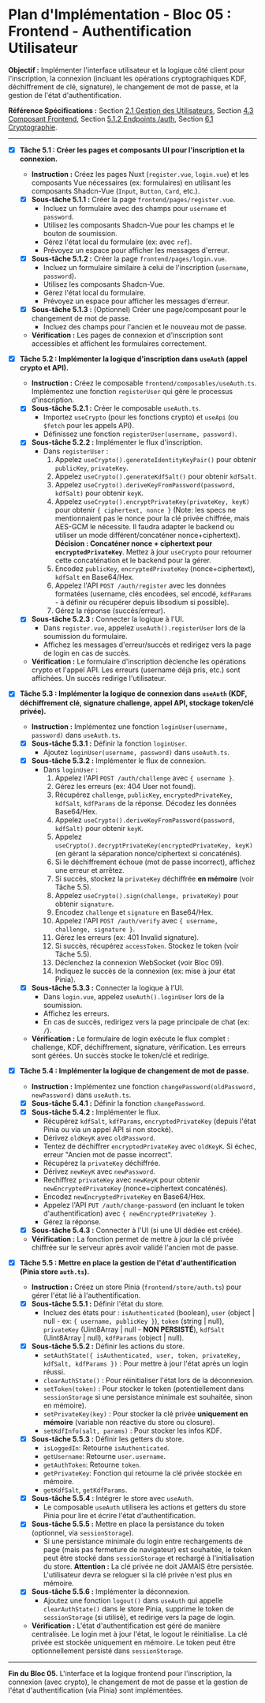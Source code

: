 # Plan d'Implémentation - Bloc 05 : Frontend - Authentification Utilisateur

**Objectif :** Implémenter l'interface utilisateur et la logique côté client pour l'inscription, la connexion (incluant les opérations cryptographiques KDF, déchiffrement de clé, signature), le changement de mot de passe, et la gestion de l'état d'authentification.

**Référence Spécifications :** Section [2.1 Gestion des Utilisateurs](specifications_techniques.md#21-gestion-des-utilisateurs), Section [4.3 Composant Frontend](specifications_techniques.md#43-composant-frontend), Section [5.1.2 Endpoints /auth](specifications_techniques.md#512-endpoints-auth), Section [6.1 Cryptographie](specifications_techniques.md#61-cryptographie).

---

- [x] **Tâche 5.1 : Créer les pages et composants UI pour l'inscription et la connexion.**
    - **Instruction :** Créez les pages Nuxt (`register.vue`, `login.vue`) et les composants Vue nécessaires (ex: formulaires) en utilisant les composants Shadcn-Vue (`Input`, `Button`, `Card`, etc.).
    - [x] **Sous-tâche 5.1.1 :** Créer la page `frontend/pages/register.vue`.
        - Incluez un formulaire avec des champs pour `username` et `password`.
        - Utilisez les composants Shadcn-Vue pour les champs et le bouton de soumission.
        - Gérez l'état local du formulaire (ex: avec `ref`).
        - Prévoyez un espace pour afficher les messages d'erreur.
    - [x] **Sous-tâche 5.1.2 :** Créer la page `frontend/pages/login.vue`.
        - Incluez un formulaire similaire à celui de l'inscription (`username`, `password`).
        - Utilisez les composants Shadcn-Vue.
        - Gérez l'état local du formulaire.
        - Prévoyez un espace pour afficher les messages d'erreur.
    - [x] **Sous-tâche 5.1.3 :** (Optionnel) Créer une page/composant pour le changement de mot de passe.
        - Incluez des champs pour l'ancien et le nouveau mot de passe.
    - **Vérification :** Les pages de connexion et d'inscription sont accessibles et affichent les formulaires correctement.

- [x] **Tâche 5.2 : Implémenter la logique d'inscription dans `useAuth` (appel crypto et API).**
    - **Instruction :** Créez le composable `frontend/composables/useAuth.ts`. Implémentez une fonction `registerUser` qui gère le processus d'inscription.
    - [x] **Sous-tâche 5.2.1 :** Créer le composable `useAuth.ts`.
        - Importez `useCrypto` (pour les fonctions crypto) et `useApi` (ou `$fetch` pour les appels API).
        - Définissez une fonction `registerUser(username, password)`.
    - [x] **Sous-tâche 5.2.2 :** Implémenter le flux d'inscription.
        - Dans `registerUser` :
            1. Appelez `useCrypto().generateIdentityKeyPair()` pour obtenir `publicKey`, `privateKey`.
            2. Appelez `useCrypto().generateKdfSalt()` pour obtenir `kdfSalt`.
            3. Appelez `useCrypto().deriveKeyFromPassword(password, kdfSalt)` pour obtenir `keyK`.
            4. Appelez `useCrypto().encryptPrivateKey(privateKey, keyK)` pour obtenir `{ ciphertext, nonce }` (Note: les specs ne mentionnaient pas le nonce pour la clé privée chiffrée, mais AES-GCM le nécessite. Il faudra adapter le backend ou utiliser un mode différent/concaténer nonce+ciphertext). **Décision : Concaténer nonce + ciphertext pour `encryptedPrivateKey`**. Mettez à jour `useCrypto` pour retourner cette concaténation et le backend pour la gérer.
            5. Encodez `publicKey`, `encryptedPrivateKey` (nonce+ciphertext), `kdfSalt` en Base64/Hex.
            6. Appelez l'API `POST /auth/register` avec les données formatées (username, clés encodées, sel encodé, `kdfParams` - à définir ou récupérer depuis libsodium si possible).
            7. Gérez la réponse (succès/erreur).
    - [x] **Sous-tâche 5.2.3 :** Connecter la logique à l'UI.
        - Dans `register.vue`, appelez `useAuth().registerUser` lors de la soumission du formulaire.
        - Affichez les messages d'erreur/succès et redirigez vers la page de login en cas de succès.
    - **Vérification :** Le formulaire d'inscription déclenche les opérations crypto et l'appel API. Les erreurs (username déjà pris, etc.) sont affichées. Un succès redirige l'utilisateur.

- [x] **Tâche 5.3 : Implémenter la logique de connexion dans `useAuth` (KDF, déchiffrement clé, signature challenge, appel API, stockage token/clé privée).**
    - **Instruction :** Implémentez une fonction `loginUser(username, password)` dans `useAuth.ts`.
    - [x] **Sous-tâche 5.3.1 :** Définir la fonction `loginUser`.
        - Ajoutez `loginUser(username, password)` dans `useAuth.ts`.
    - [x] **Sous-tâche 5.3.2 :** Implémenter le flux de connexion.
        - Dans `loginUser` :
            1. Appelez l'API `POST /auth/challenge` avec `{ username }`.
            2. Gérez les erreurs (ex: 404 User not found).
            3. Récupérez `challenge`, `publicKey`, `encryptedPrivateKey`, `kdfSalt`, `kdfParams` de la réponse. Décodez les données Base64/Hex.
            4. Appelez `useCrypto().deriveKeyFromPassword(password, kdfSalt)` pour obtenir `keyK`.
            5. Appelez `useCrypto().decryptPrivateKey(encryptedPrivateKey, keyK)` (en gérant la séparation nonce/ciphertext si concaténés).
            6. Si le déchiffrement échoue (mot de passe incorrect), affichez une erreur et arrêtez.
            7. Si succès, stockez la `privateKey` déchiffrée **en mémoire** (voir Tâche 5.5).
            8. Appelez `useCrypto().sign(challenge, privateKey)` pour obtenir `signature`.
            9. Encodez `challenge` et `signature` en Base64/Hex.
            10. Appelez l'API `POST /auth/verify` avec `{ username, challenge, signature }`.
            11. Gérez les erreurs (ex: 401 Invalid signature).
            12. Si succès, récupérez `accessToken`. Stockez le token (voir Tâche 5.5).
            13. Déclenchez la connexion WebSocket (voir Bloc 09).
            14. Indiquez le succès de la connexion (ex: mise à jour état Pinia).
    - [x] **Sous-tâche 5.3.3 :** Connecter la logique à l'UI.
        - Dans `login.vue`, appelez `useAuth().loginUser` lors de la soumission.
        - Affichez les erreurs.
        - En cas de succès, redirigez vers la page principale de chat (ex: `/`).
    - **Vérification :** Le formulaire de login exécute le flux complet : challenge, KDF, déchiffrement, signature, vérification. Les erreurs sont gérées. Un succès stocke le token/clé et redirige.

- [x] **Tâche 5.4 : Implémenter la logique de changement de mot de passe.**
    - **Instruction :** Implémentez une fonction `changePassword(oldPassword, newPassword)` dans `useAuth.ts`.
    - [x] **Sous-tâche 5.4.1 :** Définir la fonction `changePassword`.
    - [x] **Sous-tâche 5.4.2 :** Implémenter le flux.
        - Récupérez `kdfSalt`, `kdfParams`, `encryptedPrivateKey` (depuis l'état Pinia ou via un appel API si non stocké).
        - Dérivez `oldKeyK` avec `oldPassword`.
        - Tentez de déchiffrer `encryptedPrivateKey` avec `oldKeyK`. Si échec, erreur "Ancien mot de passe incorrect".
        - Récupérez la `privateKey` déchiffrée.
        - Dérivez `newKeyK` avec `newPassword`.
        - Rechiffrez `privateKey` avec `newKeyK` pour obtenir `newEncryptedPrivateKey` (nonce+ciphertext concaténés).
        - Encodez `newEncryptedPrivateKey` en Base64/Hex.
        - Appelez l'API `PUT /auth/change-password` (en incluant le token d'authentification) avec `{ newEncryptedPrivateKey }`.
        - Gérez la réponse.
    - [x] **Sous-tâche 5.4.3 :** Connecter à l'UI (si une UI dédiée est créée).
    - **Vérification :** La fonction permet de mettre à jour la clé privée chiffrée sur le serveur après avoir validé l'ancien mot de passe.

- [x] **Tâche 5.5 : Mettre en place la gestion de l'état d'authentification (Pinia store `auth.ts`).**
    - **Instruction :** Créez un store Pinia (`frontend/store/auth.ts`) pour gérer l'état lié à l'authentification.
    - [x] **Sous-tâche 5.5.1 :** Définir l'état du store.
        - Incluez des états pour : `isAuthenticated` (boolean), `user` (object | null - ex: `{ username, publicKey }`), `token` (string | null), `privateKey` (Uint8Array | null - **NON PERSISTÉ**), `kdfSalt` (Uint8Array | null), `kdfParams` (object | null).
    - [x] **Sous-tâche 5.5.2 :** Définir les actions du store.
        - `setAuthState({ isAuthenticated, user, token, privateKey, kdfSalt, kdfParams })` : Pour mettre à jour l'état après un login réussi.
        - `clearAuthState()` : Pour réinitialiser l'état lors de la déconnexion.
        - `setToken(token)` : Pour stocker le token (potentiellement dans `sessionStorage` si une persistance minimale est souhaitée, sinon en mémoire).
        - `setPrivateKey(key)` : Pour stocker la clé privée **uniquement en mémoire** (variable non réactive du store ou closure).
        - `setKdfInfo(salt, params)` : Pour stocker les infos KDF.
    - [x] **Sous-tâche 5.5.3 :** Définir les getters du store.
        - `isLoggedIn`: Retourne `isAuthenticated`.
        - `getUsername`: Retourne `user.username`.
        - `getAuthToken`: Retourne `token`.
        - `getPrivateKey`: Fonction qui retourne la clé privée stockée en mémoire.
        - `getKdfSalt`, `getKdfParams`.
    - [x] **Sous-tâche 5.5.4 :** Intégrer le store avec `useAuth`.
        - Le composable `useAuth` utilisera les actions et getters du store Pinia pour lire et écrire l'état d'authentification.
    - [x] **Sous-tâche 5.5.5 :** Mettre en place la persistance du token (optionnel, via `sessionStorage`).
        - Si une persistance minimale du login entre rechargements de page (mais pas fermeture de navigateur) est souhaitée, le token peut être stocké dans `sessionStorage` et rechargé à l'initialisation du store. **Attention :** La clé privée ne doit JAMAIS être persistée. L'utilisateur devra se reloguer si la clé privée n'est plus en mémoire.
    - [x] **Sous-tâche 5.5.6 :** Implémenter la déconnexion.
        - Ajoutez une fonction `logout()` dans `useAuth` qui appelle `clearAuthState()` dans le store Pinia, supprime le token de `sessionStorage` (si utilisé), et redirige vers la page de login.
    - **Vérification :** L'état d'authentification est géré de manière centralisée. Le login met à jour l'état, le logout le réinitialise. La clé privée est stockée uniquement en mémoire. Le token peut être optionnellement persisté dans `sessionStorage`.

---
**Fin du Bloc 05.** L'interface et la logique frontend pour l'inscription, la connexion (avec crypto), le changement de mot de passe et la gestion de l'état d'authentification (via Pinia) sont implémentées.